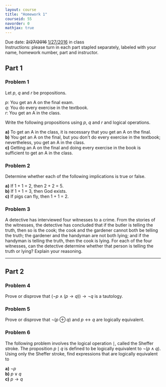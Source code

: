 ```yaml
---
layout: course
title: "Homework 1"
courseid: 55
navorder: 0
mathjax: true
---
```


Due date: <del>2/27/2016</del> <ins>1/27/2016</ins> in class  
Instructions: please turn in each part stapled separately, labeled with your name, homework number, part and instructor.

## Part 1

### Problem 1

Let $p$, $q$ and $r$ be propositions.

$p$: You get an A on the final exam.  
$q$: You do every exercise in the textbook.  
$r$: You get an A in the class.

Write the following propositions using $p$, $q$ and $r$ and logical operations.

__a)__ To get an A in the class, it is necessary that you get an A on the final.  
__b)__ You get an A on the final, but you don't do every exercise in the textbook; nevertheless, you get an A in the class.  
__c)__ Getting an A on the final and doing every exercise in the book is sufficient to get an A in the class.

### Problem 2

Determine whether each of the following implications is true or false.

__a)__ If 1 + 1 = 2, then 2 + 2 = 5.  
__b)__ If 1 + 1 = 3, then God exists.  
__c)__ If pigs can fly, then 1 + 1 = 2.

### Problem 3

A detective has interviewed four witnesses to a crime. From the stories of the witnesses, the detective has concluded that if the butler is telling the truth, then so is the cook; the cook and the gardener cannot both be telling the truth; the gardener and the handyman are not both lying; and if the handyman is telling the truth, then the cook is lying. For each of the four witnesses, can the detective determine whether that person is telling the truth or lying? Explain your reasoning.

---

## Part 2

### Problem 4

Prove or disprove that $(\neg p \wedge (p \rightarrow q)) \rightarrow \neg q$ is a tautology.

### Problem 5

Prove or disprove that $\neg (p \oplus q)$ and $p \leftrightarrow q$ are logically equivalent.

### Problem 6

The following problem involves the logical operation $\mid$, called the Sheffer stroke. The proposition $p \mid q$ is defined to be logically equivalent to $\neg (p \wedge q)$. Using only the Sheffer stroke, find expressions that are logically equivalent to

__a)__ $\neg p$  
__b)__ $p \vee q$  
__c)__ $p \rightarrow q$
